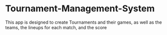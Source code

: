 # Tournament-Management-System
This app is designed to create Tournaments and their games, as well as the teams, the lineups for each match, and the score
